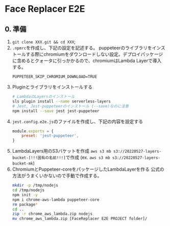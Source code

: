 # Face Replacer E2E

## 0. 準備

1. `git clone XXX.git && cd XXX`;
2. `.npmrc`を作成し、下記の設定を記述する。
   puppeteerのライブラリをインストールする際にchromiumをダウンロードしない設定。デプロイパッケージに含めるとクォータに引っかかるので、chromiumはLambda Layerで導入する。
   ```
   PUPPETEER_SKIP_CHROMIUM_DOWNLOAD=TRUE
   ```
3. Pluginとライブラリをインストールする
    ```bash
    # LambdaのLayersのインストール
    sls plugin install --name serverless-layers
    # Jest, Jest-puppeteerのインストール (--save)なのに注意
    npm install --save jest jest-puppeteer
    ```
4. `jest.config.e2e.js`のファイルを作成し、下記の内容を設定する
    ```js
    module.exports = {
        preset: 'jest-puppeteer',
    }
    ```
5. LambdaLayers用のS3バケットを作成 `aws s3 mb s3://20220527-layers-bucket-[!!!固有の名前!!!]`で作成 (ex. `aws s3 mb s3://20220527-layers-bucket-mk`)
6. ChromiumとPuppeteer-coreをパッケージしたLambdaLayerを作る
    公式の方法がうまくいかないので手動で作成する。
    ```bash
    mkdir -p /tmp/nodejs
    cd /tmp/nodejs
    npm init -y
    npm i chrome-aws-lambda puppeteer-core
    rm package*
    cd ..
    zip -r chrome_aws_lambda.zip nodejs
    mv chrome_aws_lambda.zip [FaceReplacer E2E PROJECT folder]/
    ```
<!-- 6. `https://github.com/alixaxel/chrome-aws-lambda`を使って、chrominumが入ったLambdaレイヤーを作る
    ```bash
    # in host: run container
    sudo docker run -it amazonlinux:2 bash
    # in container
        yum update
        yum install -y git gcc make tar zip
        curl -fsSL https://rpm.nodesource.com/setup_14.x | bash -
        yum install --enablerepo=nodesource -y nodejs
        git clone --depth=1 https://github.com/alixaxel/chrome-aws-lambda.git
        cd chrome-aws-lambda
        npm install
        make chrome_aws_lambda.zip
        exit
    # in host: cp built chromium to host from container
    sudo docker ps -a -f ancestor=amazonlinux:2 --format "{{.Names}}" | xargs -I {} sudo docker cp "{}:/chrome-aws-lambda/chrome_aws_lambda.zip" .
    cp chrome-aws-lambda.zip [project folder]/
    # in host: remove container
    sudo docker ps -a -f ancestor=amazonlinux:2 --format "{{.ID}}" | xargs -I {} sudo docker rm -f {}
    ``` -->
   